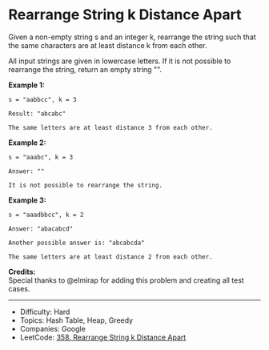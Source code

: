 # Rearrange String k Distance Apart

Given a non-empty string s and an integer k, rearrange the string such that the same characters are at least distance k from each other.

All input strings are given in lowercase letters. If it is not possible to rearrange the string, return an empty string "".

**Example 1:**
```
s = "aabbcc", k = 3

Result: "abcabc"

The same letters are at least distance 3 from each other.
```
**Example 2:**
```
s = "aaabc", k = 3 

Answer: ""

It is not possible to rearrange the string.
```
**Example 3:**
```
s = "aaadbbcc", k = 2

Answer: "abacabcd"

Another possible answer is: "abcabcda"

The same letters are at least distance 2 from each other.
```

**Credits:**  
Special thanks to @elmirap for adding this problem and creating all test cases.

---

* Difficulty: Hard
* Topics: Hash Table, Heap, Greedy
* Companies: Google
* LeetCode: [358. Rearrange String k Distance Apart](https://leetcode.com/problems/rearrange-string-k-distance-apart/description/)

